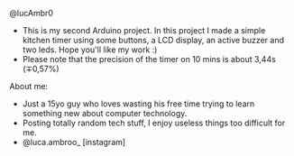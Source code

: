 @lucAmbr0

- This is my second Arduino project. In this project I made a simple kitchen timer using some buttons, a LCD display, an active buzzer and two leds. Hope you'll like my work :)
- Please note that the precision of the timer on 10 mins is about 3,44s (∓0,57%)

About me:
- Just a 15yo guy who loves wasting his free time trying to learn something new about computer technology.
- Posting totally random tech stuff, I enjoy useless things too difficult for me.
- @luca.ambroo_ [instagram]
